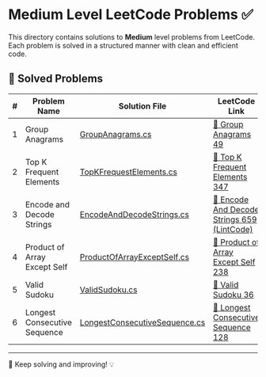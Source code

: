 # Medium Level LeetCode Problems ✅

This directory contains solutions to **Medium** level problems from LeetCode. Each problem is solved in a structured manner with clean and efficient code.

## 📌 Solved Problems

| # | Problem Name | Solution File | LeetCode Link |
|---|-------------|--------------|---------------|
| 1 | Group Anagrams | [GroupAnagrams.cs](GroupAnagrams.cs) | [🔗 Group Anagrams 49](https://leetcode.com/problems/group-anagrams/) |
| 2 | Top K Frequent Elements | [TopKFrequestElements.cs](TopKFrequentElements.cs) | [🔗 Top K Frequent Elements 347](https://leetcode.com/problems/top-k-frequent-elements/) |
| 3 | Encode and Decode Strings | [EncodeAndDecodeStrings.cs](EncodeAndDecodeStrings.cs) | [🔗 Encode And Decode Strings 659 (LintCode)](https://www.lintcode.com/problem/659/) |
| 4 | Product of Array Except Self | [ProductOfArrayExceptSelf.cs](ProductOfArrayExceptSelf.cs) | [🔗 Product of Array Except Self 238](https://leetcode.com/problems/product-of-array-except-self/) |
| 5 | Valid Sudoku | [ValidSudoku.cs](ValidSudoku.cs) | [🔗 Valid Sudoku 36](https://leetcode.com/problems/valid-sudoku/) |
| 6 | Longest Consecutive Sequence | [LongestConsecutiveSequence.cs](LongestConsecutiveSequence.cs) | [🔗 Longest Consecutive Sequence 128](https://leetcode.com/problems/longest-consecutive-sequence/) |
---

🚀 Keep solving and improving! 💡

